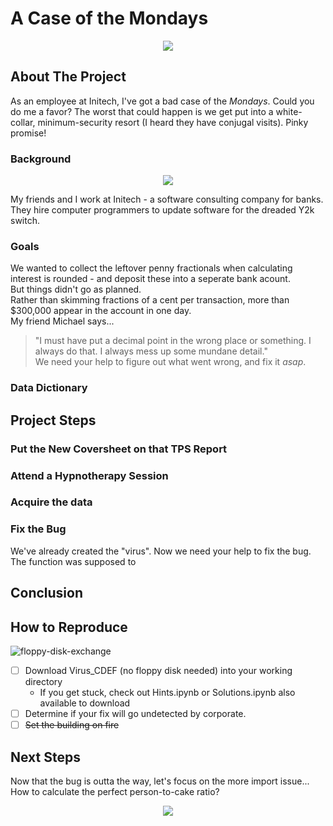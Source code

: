 # A Case of the Mondays
<p align="center">
  <img src="https://www.bedfordjones.com/wp-content/uploads/2017/10/Office-Space-images-3691415b-de44-4ecf-a5fb-1f7b416431b-1.jpg">
</p>  

## About The Project
As an employee at Initech, I've got a bad case of the *Mondays*. Could you do me a favor? The worst that could happen is we get put into a white-collar, minimum-security resort (I heard they have conjugal visits). Pinky promise!  
### Background
<p align="center">
  <img src="https://d1yjjnpx0p53s8.cloudfront.net/styles/logo-thumbnail/s3/052013/initech-edited-colors-font-vectorized.png?itok=IQhihDgr">
</p>  

My friends and I work at Initech - a software consulting company for banks. They hire computer programmers to update software for the dreaded Y2k switch.
### Goals
We wanted to collect the leftover penny fractionals when calculating interest is rounded - and deposit these into a seperate bank acount.   
But things didn't go as planned.  
Rather than skimming fractions of a cent per transaction, more than $300,000 appear in the account in one day.   
My friend Michael says...   
> "I must have put a decimal point in the wrong place or something.
> I always do that. I always mess up some mundane detail."  
We need your help to figure out what went wrong, and fix it *asap*.
### Data Dictionary
## Project Steps
### Put the New Coversheet on that TPS Report
### Attend a Hypnotherapy Session
### Acquire the data
### Fix the Bug
We've already created the "virus". Now we need your help to fix the bug. The function was supposed to 
## Conclusion
## How to Reproduce
![floppy-disk-exchange](https://thumbs.gfycat.com/GroundedSophisticatedFieldmouse-size_restricted.gif) 
- [ ] Download Virus_CDEF (no floppy disk needed) into your working directory
    - If you get stuck, check out Hints.ipynb or Solutions.ipynb also available to download
- [ ] Determine if your fix will go undetected by corporate.
- [ ] ~~Set the building on fire~~
## Next Steps
Now that the bug is outta the way, let's focus on the more import issue... How to calculate the perfect person-to-cake ratio?  

<p align="center">
  <img src="https://media1.tenor.com/images/489998ff653669b17dde8aaf1c6d5ac1/tenor.gif">
</p> 